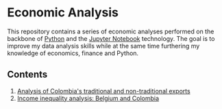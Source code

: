 # Economic Analysis
This repository contains a series of economic analyses performed on the backbone of [Python](https://www.python.org/) and the [Jupyter Notebook](http://jupyter.org/) technology. The goal is to improve my data analysis skills while at the same time furthering my knowledge of economics, finance and Python.

## Contents
1. [Analysis of Colombia's traditional and non-traditional exports](https://github.com/luisocam/econ-analysis/blob/master/001%20-%20Colombian%20Exports%20Analysis.ipynb)
2. [Income inequality analysis: Belgium and Colombia](https://github.com/luisocam/econ-analysis/blob/master/002%20-%20Income%20Inequality.ipynb)
